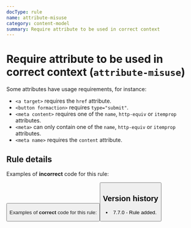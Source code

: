 ```yaml
---
docType: rule
name: attribute-misuse
category: content-model
summary: Require attribute to be used in correct context
---
```


# Require attribute to be used in correct context (`attribute-misuse`)

Some attributes have usage requirements, for instance:

- `<a target>` requires the `href` attribute.
- `<button formaction>` requires `type="submit"`.
- `<meta content>` requires one of the `name`, `http-equiv` or `itemprop` attributes.
- `<meta>` can only contain one of the `name`, `http-equiv` or `itemprop` attributes.
- `<meta name>` requires the `content` attribute.

## Rule details

Examples of **incorrect** code for this rule:

<validate name="incorrect" rules="attribute-misuse">
    <a target="_blank">
    <button type="button" formaction="post">
    <meta name=".." http-equiv="..">
</validate>

Examples of **correct** code for this rule:

<validate name="correct" rules="attribute-misuse">
    <a href=".." target="_blank">
    <button type="submit" formaction="post">
    <meta name=".." content="..">
    <meta http-equiv=".." content="..">
</validate>

## Version history

- 7.7.0 - Rule added.
